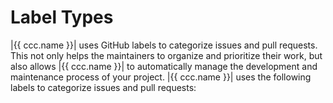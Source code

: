 # Label Types
|{{ ccc.name }}| uses GitHub labels to categorize issues and pull requests.
This not only helps the maintainers to organize and prioritize their work,
but also allows |{{ ccc.name }}| to automatically manage
the development and maintenance process of your project.
|{{ ccc.name }}| uses the following labels to categorize issues and pull requests:
